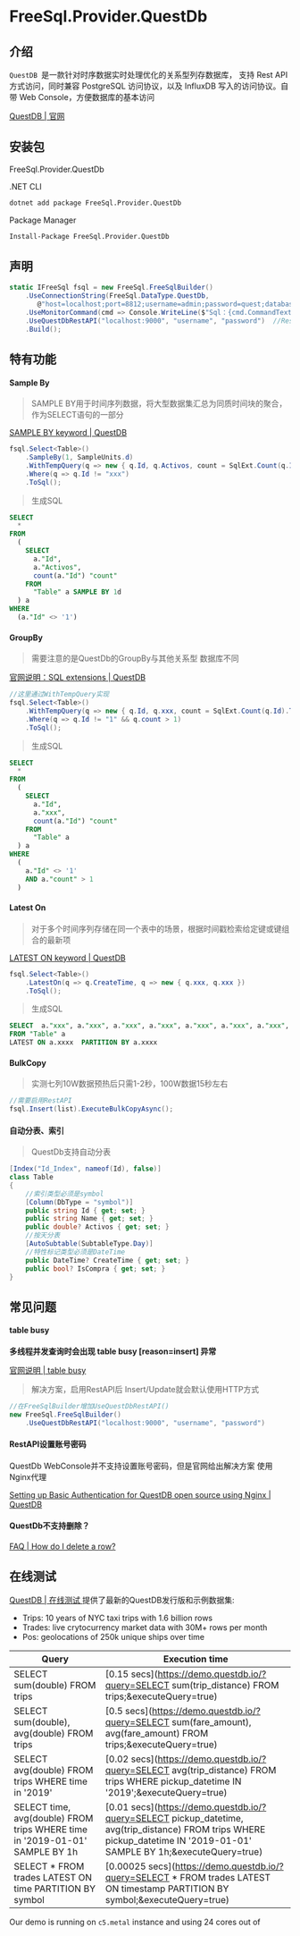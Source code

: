 # FreeSql.Provider.QuestDb

## 介绍

`QuestDB `是一款针对时序数据实时处理优化的关系型列存数据库， 支持 Rest API 方式访问，同时兼容 PostgreSQL 访问协议，以及 InfluxDB 写入的访问协议。自带 Web Console，方便数据库的基本访问

[QuestDB | 官网 ](https://questdb.io/)

## 安装包

FreeSql.Provider.QuestDb

.NET CLI

```bash
dotnet add package FreeSql.Provider.QuestDb
```

Package Manager

```bash
Install-Package FreeSql.Provider.QuestDb
```

## 声明

```csharp
static IFreeSql fsql = new FreeSql.FreeSqlBuilder()
    .UseConnectionString(FreeSql.DataType.QuestDb,
       @"host=localhost;port=8812;username=admin;password=quest;database=qdb;ServerCompatibilityMode=NoTypeLoading;")  //连接字符串
    .UseMonitorCommand(cmd => Console.WriteLine($"Sql：{cmd.CommandText}")) 
    .UseQuestDbRestAPI("localhost:9000", "username", "password")  //RestAPI，建议开启
    .Build();
```

## 特有功能

#### Sample By

> SAMPLE BY用于时间序列数据，将大型数据集汇总为同质时间块的聚合，作为SELECT语句的一部分

[SAMPLE BY keyword | QuestDB](https://questdb.io/docs/reference/sql/sample-by/)

```csharp
fsql.Select<Table>()
    .SampleBy(1, SampleUnits.d)
    .WithTempQuery(q => new { q.Id, q.Activos, count = SqlExt.Count(q.Id).ToValue() })
    .Where(q => q.Id != "xxx")
    .ToSql();
```

> 生成SQL

```sql
SELECT
  *
FROM
  (
    SELECT
      a."Id",
      a."Activos",
      count(a."Id") "count"
    FROM
      "Table" a SAMPLE BY 1d
  ) a
WHERE
  (a."Id" <> '1')
```

#### GroupBy

> 需要注意的是QuestDb的GroupBy与其他关系型 数据库不同

[官网说明：SQL extensions | QuestDB](https://questdb.io/docs/concept/sql-extensions/#group-by-is-optional)

```csharp
//这里通过WithTempQuery实现
fsql.Select<Table>()
    .WithTempQuery(q => new { q.Id, q.xxx, count = SqlExt.Count(q.Id).ToValue() })
    .Where(q => q.Id != "1" && q.count > 1)
    .ToSql();
```

> 生成SQL

```sql
SELECT
  *
FROM
  (
    SELECT
      a."Id",
      a."xxx",
      count(a."Id") "count"
    FROM
      "Table" a
  ) a
WHERE
  (
    a."Id" <> '1'
    AND a."count" > 1
  )
```

#### Latest On

> 对于多个时间序列存储在同一个表中的场景，根据时间戳检索给定键或键组合的最新项

[LATEST ON keyword | QuestDB](https://questdb.io/docs/reference/sql/latest-on/)

```csharp
fsql.Select<Table>()
    .LatestOn(q => q.CreateTime, q => new { q.xxx, q.xxx })
    .ToSql();
```

> 生成SQL

```sql
SELECT  a."xxx", a."xxx", a."xxx", a."xxx", a."xxx", a."xxx", a."xxx", a."xxx", a."xxx"
FROM "Table" a
LATEST ON a.xxxx  PARTITION BY a.xxxx 
```

#### BulkCopy

> 实测七列10W数据预热后只需1-2秒，100W数据15秒左右

```csharp
//需要启用RestAPI
fsql.Insert(list).ExecuteBulkCopyAsync();
```

#### 自动分表、索引

> QuestDb支持自动分表

```csharp
[Index("Id_Index", nameof(Id), false)]
class Table
{
    //索引类型必须是symbol
    [Column(DbType = "symbol")] 
    public string Id { get; set; }
    public string Name { get; set; }
    public double? Activos { get; set; }
    //按天分表 
    [AutoSubtable(SubtableType.Day)] 
    //特性标记类型必须是DateTime
    public DateTime? CreateTime { get; set; }
    public bool? IsCompra { get; set; }
}
```

## 常见问题

####  table busy

**多线程并发查询时会出现 table busy [reason=insert] 异常**

[官网说明 | table busy  ](https://questdb.io/docs/troubleshooting/faq/#why-do-i-get-table-busy-error-messages-when-inserting-data-over-postgresql-wire-protocol)

> 解决方案，启用RestAPI后 Insert/Update就会默认使用HTTP方式

```csharp
//在FreeSqlBuilder增加UseQuestDbRestAPI()
new FreeSql.FreeSqlBuilder()
    .UseQuestDbRestAPI("localhost:9000", "username", "password") 
```

#### RestAPI设置账号密码

QuestDb WebConsole并不支持设置账号密码，但是官网给出解决方案 使用Nginx代理

[Setting up Basic Authentication for QuestDB open source using Nginx | QuestDB](https://questdb.io/blog/2022/08/05/setting-basic-auth-nginx/#introduction)

#### QuestDb不支持删除？

[FAQ | How do I delete a row?](https://questdb.io/docs/troubleshooting/faq/#how-do-i-delete-a-row)

## 在线测试

[QuestDB | 在线测试 ](https://demo.questdb.io/) 提供了最新的QuestDB发行版和示例数据集:

- Trips: 10 years of NYC taxi trips with 1.6 billion rows
- Trades: live crytocurrency market data with 30M+ rows per month
- Pos: geolocations of 250k unique ships over time

| Query                                                        | Execution time                                               |
| ------------------------------------------------------------ | ------------------------------------------------------------ |
| SELECT sum(double) FROM trips                                | [0.15 secs](https://demo.questdb.io/?query=SELECT sum(trip_distance) FROM trips;&executeQuery=true) |
| SELECT sum(double), avg(double) FROM trips                   | [0.5 secs](https://demo.questdb.io/?query=SELECT sum(fare_amount), avg(fare_amount) FROM trips;&executeQuery=true) |
| SELECT avg(double) FROM trips WHERE time in '2019'           | [0.02 secs](https://demo.questdb.io/?query=SELECT avg(trip_distance) FROM trips WHERE pickup_datetime IN '2019';&executeQuery=true) |
| SELECT time, avg(double) FROM trips WHERE time in '2019-01-01' SAMPLE BY 1h | [0.01 secs](https://demo.questdb.io/?query=SELECT pickup_datetime, avg(trip_distance) FROM trips WHERE pickup_datetime IN '2019-01-01' SAMPLE BY 1h;&executeQuery=true) |
| SELECT * FROM trades LATEST ON time PARTITION BY symbol      | [0.00025 secs](https://demo.questdb.io/?query=SELECT * FROM trades LATEST ON timestamp PARTITION BY symbol;&executeQuery=true) |

Our demo is running on `c5.metal` instance and using 24 cores out of 
